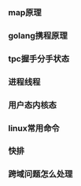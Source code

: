 ### map原理

### golang携程原理

### tpc握手分手状态

### 进程线程

### 用户态内核态

### linux常用命令

### 快排

### 跨域问题怎么处理
